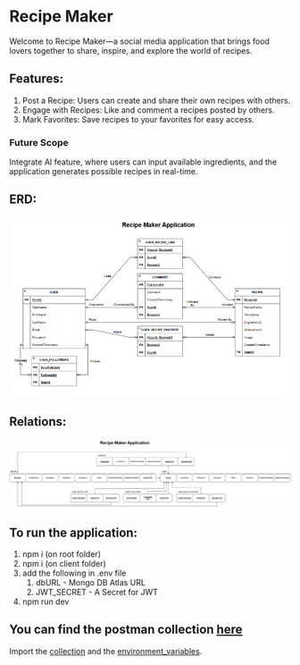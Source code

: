 # Recipe Maker
Welcome to Recipe Maker—a social media application that brings food lovers together to share, inspire, and explore the world of recipes.

## Features:
1. Post a Recipe: Users can create and share their own recipes with others.
2. Engage with Recipes: Like and comment a recipes posted by others.
3. Mark Favorites: Save recipes to your favorites for easy access.

### Future Scope
Integrate AI feature, where users can input available ingredients, and the application generates possible recipes in real-time.

## ERD:
![ERD](https://github.com/rohitadittya/Recipe-Maker-Social-Media/blob/main/client/public/assets/images/ERD_Recipe_Maker.png)

## Relations:
![image](https://github.com/rohitadittya/Recipe-Maker-Social-Media/blob/main/client/public/assets/images/Recipe_Maker_Relation_diagram.png)

## To run the application:
1. npm i (on root folder)
2. npm i (on client folder)
3. add the following in .env file
   1. dbURL - Mongo DB Atlas URL
   2. JWT_SECRET - A Secret for JWT
4. npm run dev

## You can find the postman collection [here](https://github.com/rohitadittya/Recipe-Maker-Social-Media/tree/main/server/postman-collections)
Import the [collection](https://github.com/rohitadittya/Recipe-Maker-Social-Media/blob/main/server/postman-collections/SUNY%20Recipe%20Maker%20Appln.postman_collection.json) and the [environment_variables](https://github.com/rohitadittya/Recipe-Maker-Social-Media/blob/main/server/postman-collections/recipe_app_local.postman_environment.json).